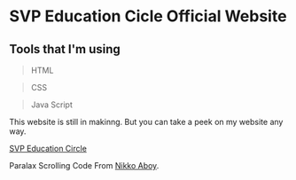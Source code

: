 # SVP Education Cicle Official Website

## Tools that I'm using

> HTML

> CSS

> Java Script

This website is still in makinng. But you can take a peek on my website any way.

[SVP Education Circle](https://fazeelnizam.github.io/FazeelNizam-SVPEducation/)

Paralax Scrolling Code From [Nikko Aboy](https://codepen.io/nikkz/pen/yYjXWZ).
